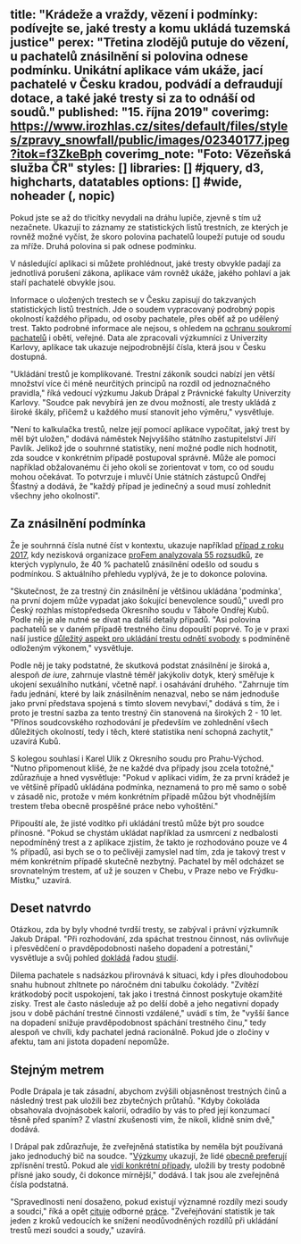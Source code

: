 title: "Krádeže a vraždy, vězení i podmínky: podívejte se, jaké tresty a komu ukládá tuzemská justice"
perex: "Třetina zlodějů putuje do vězení, u pachatelů znásilnění si polovina odnese podmínku. Unikátní aplikace vám ukáže, jací pachatelé v Česku kradou, podvádí a defraudují dotace, a také jaké tresty si za to odnáší od soudů."
published: "15. října 2019"
coverimg: https://www.irozhlas.cz/sites/default/files/styles/zpravy_snowfall/public/images/02340177.jpeg?itok=f3ZkeBph
coverimg_note: "Foto: Vězeňská služba ČR"
styles: []
libraries: [] #jquery, d3, highcharts, datatables
options: [] #wide, noheader (, nopic)
---
Pokud jste se až do třicítky nevydali na dráhu lupiče, zjevně s tím už nezačnete. Ukazují to záznamy ze statistických listů trestních, ze kterých je rovněž možné vyčíst, že skoro polovina pachatelů loupeží putuje od soudu za mříže. Druhá polovina si pak odnese podmínku.

V následující aplikaci si můžete prohlédnout, jaké tresty obvykle padají za jednotlivá porušení zákona, aplikace vám rovněž ukáže, jakého pohlaví a jak staří pachatelé obvykle jsou.

<div id="trestapp"></div>

Informace o uložených trestech se v Česku zapisují do takzvaných statistických listů trestních. Jde o soudem vypracovaný podrobný popis okolností každého případu, od osoby pachatele, přes oběť až po udělený trest. Takto podrobné informace ale nejsou, s ohledem na [ochranu soukromí pachatelů](https://www.zakonyprolidi.cz/cs/2019-110/zneni-20190424#p66-6) i obětí, veřejné. Data ale zpracovali výzkumníci z Univerzity Karlovy, aplikace tak ukazuje nejpodrobnější čísla, která jsou v Česku dostupná.

"Ukládání trestů je komplikované. Trestní zákoník soudci nabízí jen větší množství více či méně neurčitých principů na rozdíl od jednoznačného pravidla," říká vedoucí výzkumu Jakub Drápal z Právnické fakulty Univerzity Karlovy. "Soudce pak nevybírá jen ze dvou možností, ale tresty ukládá z široké škály, přičemž u každého musí stanovit jeho výměru," vysvětluje.

"Není to kalkulačka trestů, nelze její pomocí aplikace vypočítat, jaký trest by měl být uložen," dodává náměstek Nejvyššího státního zastupitelství Jiří Pavlík. Jelikož jde o souhrnné statistiky, není možné podle nich hodnotit, zda soudce v konkrétním případě postupoval správně. Může ale pomoci například obžalovanému či jeho okolí se zorientovat v tom, co od soudu mohou očekávat. To potvrzuje i mluvčí Unie státních zástupců Ondřej Šťastný a dodává, že "každý případ je jedinečný a soud musí zohlednit všechny jeho okolnosti".

## Za znásilnění podmínka

Že je souhrnná čísla nutné číst v kontextu, ukazuje například [případ z roku 2017](https://www.novinky.cz/domaci/clanek/za-znasilneni-podminka-u-ceskych-soudu-bezne-40052564), kdy nezisková organizace [proFem analyzovala 55 rozsudků](https://www.profem.cz/shared/clanky/550/A5-JenAnoJeAno_WEB.pdf), ze kterých vyplynulo, že 40 % pachatelů znásilnění odešlo od soudu s podmínkou. S aktuálního přehledu vyplývá, že je to dokonce polovina.

"Skutečnost, že za trestný čin znásilnění je většinou ukládána 'podmínka', na první dojem může vypadat jako šokující benevolence soudů," uvedl pro Český rozhlas místopředseda Okresního soudu v Táboře Ondřej Kubů. Podle něj je ale nutné se dívat na další detaily případů. "Asi polovina pachatelů se v daném případě trestného činu dopouští poprvé. To je v praxi naší justice [důležitý aspekt pro ukládání trestu odnětí svobody](https://www.zakonyprolidi.cz/cs/2009-40/zneni-20190201#p81-1) s podmíněně odloženým výkonem," vysvětluje. 

Podle něj je taky podstatné, že skutková podstat znásilnění je široká a, alespoň _de iure_, zahrnuje vlastně téměř jakýkoliv dotyk, který směřuje k ukojení sexuálního nutkání, včetně např. i osahávání druhého. "Zahrnuje tím řadu jednání, které by laik znásilněním nenazval, nebo se nám jednoduše jako první představa spojená s tímto slovem nevybaví," dodává s tím, že i proto je trestní sazba za tento trestný čin stanovená na širokých 2 - 10 let. "Přínos soudcovského rozhodování je především ve zohlednění všech důležitých okolností, tedy i těch, které statistika není schopná zachytit," uzavírá Kubů.

S kolegou souhlasí i Karel Ulík z Okresního soudu pro Prahu-Východ. "Nutno připomenout klišé, že ne každé dva případy jsou zcela totožné," zdůrazňuje a hned vysvětluje: "Pokud v aplikaci vidím, že za první krádež je ve většině případů ukládána podmínka, neznamená to pro mě samo o sobě v zásadě nic, protože v mém konkrétním případě můžou být vhodnějším trestem třeba obecně prospěšné práce nebo vyhoštění."

Připouští ale, že jisté vodítko při ukládání trestů může být pro soudce přínosné. "Pokud se chystám ukládat například za usmrcení z nedbalosti nepodmíněný trest a z aplikace zjistím, že takto je rozhodováno pouze ve 4 % případů, asi bych se o to pečlivěji zamyslel nad tím, zda je takový trest v mém konkrétním případě skutečně nezbytný. Pachatel by měl odcházet se srovnatelným trestem, ať už je souzen v Chebu, v Praze nebo ve Frýdku-Místku," uzavírá.

## Deset natvrdo

Otázkou, zda by byly vhodné tvrdší tresty, se zabýval i právní výzkumník Jakub Drápal. "Při rozhodování, zda spáchat trestnou činnost, nás ovlivňuje i přesvědčení o pravděpodobnosti našeho dopadení a potrestání," vysvětluje a svůj pohled [dokládá](https://scholarlycommons.law.northwestern.edu/cgi/viewcontent.cgi?referer=https://scholar.google.de/&httpsredir=1&article=7363&context=jclc) řadou [studií](https://www.journals.uchicago.edu/doi/abs/10.1086/670398).

Dilema pachatele s nadsázkou přirovnává k situaci, kdy i přes dlouhodobou snahu hubnout zhltnete po náročném dni tabulku čokolády. "Zvítězí krátkodobý pocit uspokojení, tak jako i trestná činnost poskytuje okamžité zisky. Trest ale často následuje až po delší době a jeho negativní dopady jsou v době páchání trestné činnosti vzdálené," uvádí s tím, že "vyšší šance na dopadení snižuje pravděpodobnost spáchání trestného činu," tedy alespoň ve chvíli, kdy pachatel jedná racionálně. Pokud jde o zločiny v afektu, tam ani jistota dopadení nepomůže.

## Stejným metrem

Podle Drápala je tak zásadní, abychom zvýšili objasněnost trestných činů a následný trest pak uložili bez zbytečných průtahů. "Kdyby čokoláda obsahovala dvojnásobek kalorií, odradilo by vás to před její konzumací těsně před spaním? Z vlastní zkušenosti vím, že nikoli, klidně sním dvě," dodává.

I Drápal pak zdůrazňuje, že zveřejněná statistika by neměla být používaná jako jednoduchý bič na soudce. "[Výzkumy](https://www.researchgate.net/profile/Mike_Hough/publication/249716400_Sentencing_Trends_in_Britain_Public_Knowledge_and_Public_Opinion/links/541837770cf25ebee9880d8e.pdf) ukazují, že lidé [obecně preferují](http://onlinelibrary.wiley.com/doi/10.1002/bsl.2370070106/full) zpřísnění trestů. Pokud ale [vidí konkrétní případy](http://psycnet.apa.org/record/2001-05316-005), uložili by tresty podobně přísné jako soudy, či dokonce mírnější," dodává. I tak jsou ale zveřejněná čísla podstatná. 

"Spravedlnosti není dosaženo, pokud existují významné rozdíly mezi soudy a soudci," říká a opět [cituje](https://journals.sagepub.com/doi/abs/10.1177/1477370818773612) odborné [práce](http://www.sagit.cz/info/trestni-pravo-c-4-2018). "Zveřejňování statistik je tak jeden z kroků vedoucích ke snížení neodůvodněných rozdílů při ukládání trestů mezi soudci a soudy," uzavírá.